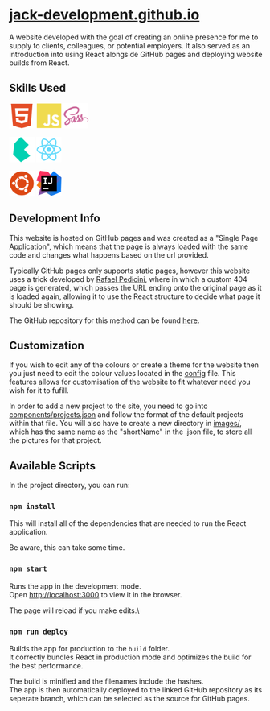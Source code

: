 # [jack-development.github.io](jack-development.github.io)

A website developed with the goal of creating an online presence for me to supply to clients, colleagues, or potential employers. It also served as an introduction into using React alongside GitHub pages and deploying website builds from React.

## Skills Used

<code><img height="50" src="https://github.com/devicons/devicon/blob/master/icons/html5/html5-plain.svg" alt="html"></code>
<code><img height="50" src="https://github.com/devicons/devicon/blob/master/icons/javascript/javascript-plain.svg" alt="javascript"></code>
<code><img height="50" src="https://github.com/devicons/devicon/blob/master/icons/sass/sass-original.svg" alt="sass"></code>

<code><img height="50" src="https://github.com/devicons/devicon/blob/master/icons/bulma/bulma-plain.svg" alt="bulma"></code>
<code><img height="50" src="https://github.com/devicons/devicon/blob/master/icons/react/react-original.svg" alt="react"></code>

<code><img height="50" src="https://github.com/devicons/devicon/blob/master/icons/ubuntu/ubuntu-plain.svg" alt="ubuntu"></code>
<code><img height="50" src="https://github.com/Jack-Development/Jack-Development/blob/main/resources/IntelliJ_Icon.svg" alt="IntelliJ"></code>

## Development Info

This website is hosted on GitHub pages and was created as a "Single Page Application", which means that the page is always loaded with the same code and changes what happens based on the url provided.

Typically GitHub pages only supports static pages, however this website uses a trick developed by 
[Rafael Pedicini](https://github.com/rafgraph), 
where in which a custom 404 page is generated, which passes the URL ending onto the original page as it is loaded again, allowing it to use the React structure to decide what page it should be showing.

The GitHub repository for this method can be found [here](https://github.com/rafgraph/spa-github-pages).

## Customization

If you wish to edit any of the colours or create a theme for the website then you just need to edit the colour values located in the [config](https://github.com/Jack-Development/Jack-Development.github.io/blob/master/src/scss/config.scss) file. This features allows for customisation of the website to fit whatever need you wish for it to fufill.

In order to add a new project to the site, you need to go into [components/projects.json](https://github.com/Jack-Development/Jack-Development.github.io/blob/master/src/components/projects.json) and follow the format of the default projects within that file. You will also have to create a new directory in [images/](https://github.com/Jack-Development/Jack-Development.github.io/tree/master/src/images), which has the same name as the "shortName" in the .json file, to store all the pictures for that project.

## Available Scripts

In the project directory, you can run:

### `npm install`

This will install all of the dependencies that are needed to run the React application.

Be aware, this can take some time.

### `npm start`

Runs the app in the development mode.\
Open [http://localhost:3000](http://localhost:3000) to view it in the browser.

The page will reload if you make edits.\

### `npm run deploy`

Builds the app for production to the `build` folder.\
It correctly bundles React in production mode and optimizes the build for the best performance.

The build is minified and the filenames include the hashes.\
The app is then automatically deployed to the linked GitHub repository as its seperate branch, which can be selected as the source for GitHub pages.


